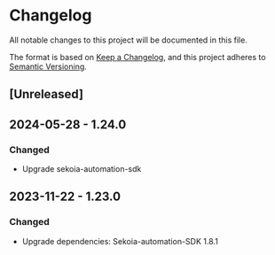 # Changelog

All notable changes to this project will be documented in this file.

The format is based on [Keep a Changelog](https://keepachangelog.com/en/1.0.0/),
and this project adheres to [Semantic Versioning](https://semver.org/spec/v2.0.0.html).

## [Unreleased]

## 2024-05-28 - 1.24.0

### Changed

- Upgrade sekoia-automation-sdk

## 2023-11-22 - 1.23.0

### Changed

- Upgrade dependencies: Sekoia-automation-SDK 1.8.1
